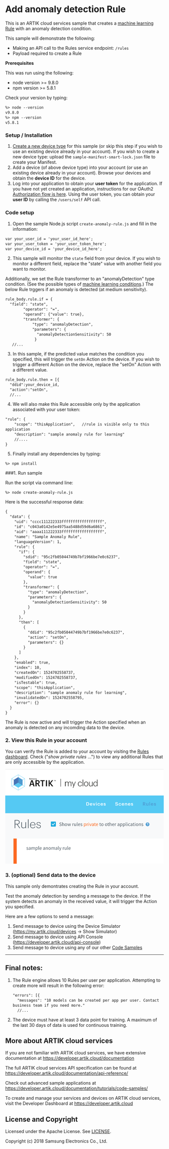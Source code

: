 # Add anomaly detection Rule

This is an ARTIK cloud services sample that creates a [machine learning Rule](https://developer.artik.cloud/documentation/rules-engine.html#apply-machine-learning) with an anomaly detection condition.

This sample will demonstrate the following:

* Making an API call to the Rules service endpoint: `/rules`
* Payload required to create a Rule 

**Prerequisites**

This was run using the following:

* node version >= 9.8.0
* npm version >= 5.8.1

Check your version by typing:

```
%> node --version
v9.8.0
%> npm --version
v5.8.1
```

### Setup / Installation

1. [Create a new device type](https://github.com/artikcloud/sample-json-DeviceTypeManifestsForImport) for this sample (or skip this step if you wish to use an existing device already in your account).  If you wish to create a new device type:  upload the `sample-manifest-smart-lock.json` file to create your Manifest.
2. Add a device (of above device type) into your account (or use an existing device already in your account). Browse your devices and obtain the **device ID** for the device.
3. Log into your application to obtain your **user token** for the application. If you have not yet created an application, instructions for our OAuth2 [Authorization flow is here](https://developer.artik.cloud/documentation/user-management/authentication.html). Using the user token, you can obtain your **user ID** by calling the `/users/self` API call.  

### **Code setup**

1. Open the sample Node.js script `create-anomaly-rule.js` and fill in the information:

```
var your_user_id = 'your_user_id_here';
var your_user_token = 'your_user_token_here';
var your_device_id = 'your_device_id_here';
```

2. This sample will monitor the `state` field from your device.   If you wish to monitor a different field, replace the "state" value with another field you want to monitor.

Additionally, we set the Rule transformer to an "anomalyDetection" type condition. (See the possible types of [machine learning conditions](https://developer.artik.cloud/documentation/rules-engine.html#apply-machine-learning).) The below Rule trggers if an anomaly is detected (at medium sensitivity).

```
rule_body.rule.if = {
  "field": "state",
        "operator": "=",
        "operand": {"value": true},
        "transformer": {
            "type": "anomalyDetection",
            "parameters": {
              "anomalyDetectionSensitivity": 50
             }
   //...
```

3. In this sample, if the predicted value matches the condition you specified, this will trigger the `setOn` Action on the device. If you wish to trigger a different Action on the device, replace the "setOn" Action with a different value.

```
rule_body.rule.then = [{
  "ddid":your_device_id,
  "action":"setOn",
  //...
```

4. We will also make this Rule accessible only by the application associated with your user token:

```
"rule": {
    "scope": "thisApplication",   //rule is visible only to this application
    "description": "sample anomaly rule for learning"
    //....
}
```

5. Finally install any dependencies by typing:

```
%> npm install
```

###1. Run sample  

Run the script via command line:

```
%> node create-anomaly-rule.js
```

Here is the successful response data:

```
{
  "data": {
    "uid": "cccc111222333ffffffffffffffffff",
    "id": "c043a0142e5e4975aa5488d59d6a6861",
    "aid": "aaaa111222333ffffffffffffffffff",
    "name": "Sample Anomaly Rule",
    "languageVersion": 1,
    "rule": {
      "if": {
        "sdid": "95c2fb05044749b7bf1966be7e0c6237",
        "field": "state",
        "operator": "=",
        "operand": {
          "value": true
        },
        "transformer": {
          "type": "anomalyDetection",
          "parameters": {
            "anomalyDetectionSensitivity": 50
          }
        }
      },
      "then": [
        {
          "ddid": "95c2fb05044749b7bf1966be7e0c6237",
          "action": "setOn",
          "parameters": {}
        }
      ]
    },
    "enabled": true,
    "index": 10,
    "createdOn": 1524702558737,
    "modifiedOn": 1524702558737,
    "isTestable": true,
    "scope": "thisApplication",
    "description": "sample anomaly rule for learning",
    "invalidatedOn": 1524702558795,
    "error": {}
  }
}
```

The Rule is now active and will trigger the Action specified when an anomaly is detected on any incomding data to the device.

### 2. View this Rule in your account   

You can verify the Rule is added to your account by visiting the [Rules dashboard](https://my.artik.cloud/rules). Check ("*show private rules* …") to view any additional Rules that are only accessible by the application.

![screenshot](./screenshots/screenshot1.png)

### 3. (optional) Send data to the device  

This sample only demontrates creating the Rule in your account.

Test the anomaly detection by sending a message to the device. If the system detects an anomaly in the received value, it will trigger the Action you specified.  

Here are a few options to send a message:

1. Send message to device using the Device Simulator (https://my.artik.cloud/devices -> Show Simulator)
2. Send message to device using API Console (https://developer.artik.cloud/api-console)
3. Send message to device using any of our other [Code Samples](https://developer.artik.cloud/documentation/tutorials/code-samples/)

----

## Final notes:

1. The Rule engine allows 10 Rules per user per application. Attempting to create more will result in the following error:

   ```
   "errors": [{
     "messages": "10 models can be created per app per user. Contact business team if you need more."
     //...
   ```

2. The device must have at least 3 data point for training.    A maximum of the last 30 days of data is used for continuous training.


More about ARTIK cloud services
---------------

If you are not familiar with ARTIK cloud services, we have extensive documentation at https://developer.artik.cloud/documentation

The full ARTIK cloud services API specification can be found at https://developer.artik.cloud/documentation/api-reference/

Check out advanced sample applications at https://developer.artik.cloud/documentation/tutorials/code-samples/

To create and manage your services and devices on ARTIK cloud services, visit the Developer Dashboard at https://developer.artik.cloud

License and Copyright
---------------------

Licensed under the Apache License. See [LICENSE](LICENSE).

Copyright (c) 2018 Samsung Electronics Co., Ltd.
